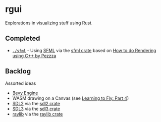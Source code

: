 # rgui

Explorations in visualizing stuff using Rust.

## Completed

- [`./sfml`](./sfml) - Using [SFML](https://www.sfml-dev.org/) via the [sfml crate](https://docs.rs/sfml/latest/sfml/index.html) based on [How to do Rendering using C++ by Pezzza](https://www.youtube.com/watch?v=t0z3RojiKFg)

## Backlog

Assorted ideas

- [Bevy Engine](https://bevyengine.org/)
- WASM drawing on a Canvas (see [Learning to Fly: Part 4](https://pwy.io/posts/learning-to-fly-pt4/))
- [SDL2](https://libsdl.org/) via the [sdl2 crate](https://docs.rs/sdl2)
- [SDL3](https://libsdl.org/) via the [sdl3 crate](https://docs.rs/sdl3)
- [raylib](https://www.raylib.com/) via the [raylib crate](https://docs.rs/raylib)

